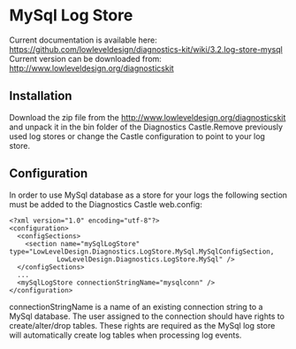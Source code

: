 ﻿
MySql Log Store
===============

Current documentation is available here: https://github.com/lowleveldesign/diagnostics-kit/wiki/3.2.log-store-mysql
Current version can be downloaded from: http://www.lowleveldesign.org/diagnosticskit

Installation
------------

Download the zip file from the http://www.lowleveldesign.org/diagnosticskit and unpack it in the bin folder 
of the Diagnostics Castle.Remove previously used log stores or change the Castle configuration to point to 
your log store.

Configuration
-------------

In order to use MySql database as a store for your logs the following section must be added to 
the Diagnostics Castle web.config:

	<?xml version="1.0" encoding="utf-8"?>
	<configuration>
	  <configSections>
		<section name="mySqlLogStore" type="LowLevelDesign.Diagnostics.LogStore.MySql.MySqlConfigSection, 
				LowLevelDesign.Diagnostics.LogStore.MySql" />
	  </configSections>
	  ...
	  <mySqlLogStore connectionStringName="mysqlconn" />
	</configuration>

connectionStringName is a name of an existing connection string to a MySql database. The user assigned 
to the connection should have rights to create/alter/drop tables. These rights are required as 
the MySql log store will automatically create log tables when processing log events.